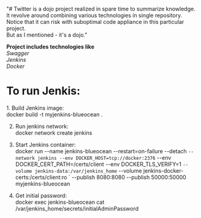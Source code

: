 "# Twitter is a dojo project realized in spare time to summarize knowledge. <br> It revolve around combining various technologies in single repository.
Notice that it can risk with suboptimal code appliance in this particular project. <br>
But as I mentioned - it's a dojo."

<strong>Project includes technologies like</strong><br>
<em>Swagger<br></em>
<em>Jenkins<br></em>
<em>Docker<br></em>

<h1>To run Jenkis:</h1>
1. Build Jenkins image: <br>
    docker build -t myjenkins-blueocean . <br>

2. Run jenkins network: <br>
    docker network create jenkins <br>

3. Start Jenkins container: <br>
   docker run --name jenkins-blueocean --restart=on-failure --detach `
    --network jenkins --env DOCKER_HOST=tcp://docker:2376 `
    --env DOCKER_CERT_PATH=/certs/client --env DOCKER_TLS_VERIFY=1 `
    --volume jenkins-data:/var/jenkins_home `
    --volume jenkins-docker-certs:/certs/client:ro `
    --publish 8080:8080 --publish 50000:50000 myjenkins-blueocean

4. Get initial password: <br>
   docker exec jenkins-blueocean cat /var/jenkins_home/secrets/initialAdminPassword